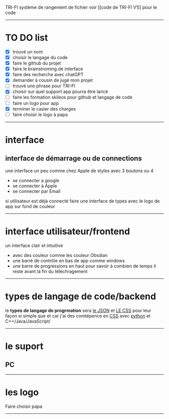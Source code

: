 TRI-FI système de rangement de fichier
voir [[code de TRI-FI V1]] pour le code

***

# TO DO list 

- [x] trouvé un nom
- [x] choisir le langage du code
- [x] faire le github du projet 
- [x] faire le brainstroming de interface 
- [x] faire des recherche avec chatGPT
- [x] demander à cousin de jugé mon projet
- [ ] trouvé une phrase pour TRI-FI
- [x] choisir sur quel support app pourra être lancé
- [ ] faire les formation skileos pour github et langage de code 
- [ ] faire un logo pour app
- [x] terminer le casier des charges 
- [ ] faire choisir le logo à papa 

***

# interface

## interface de démarrage ou de connections 

une interface un peu comme chez Apple de styles avec 3 boutons ou 4 

- se connecter a google
- se connecter à Apple 
- se connecter par Email

si utilisateur est déjà connecté faire une interface de types avec le logo de app sur fond de couleur 

***

# interface utilisateur/frontend

un interface clair et intuitive 
- avec des couleur comme les couleur Obsdian
- une barré de contrôle en bas de app comme windows 
- une barre de progressions en haut pour savoir à combien de temps il reste avant la fin 
du téléchragement 

***
# types de langage de code/backend

le **types de langage de progrmation** sera <u>le JSON</u> et <u>LE CSS</u> pour leur façon si simple que 
et car j'ai des comtépence en <u>CSS</u> avec <u>python</u> et C++/Java/JavaScript/

---

# le suport 

## PC

---

# les logo 
Faire choisir papa 

***
